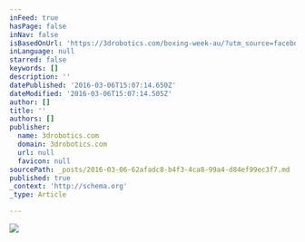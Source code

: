 ```yaml
---
inFeed: true
hasPage: false
inNav: false
isBasedOnUrl: 'https://3drobotics.com/boxing-week-au/?utm_source=facebook&utm_medium=cpc&utm_campaign=boxing+week'
inLanguage: null
starred: false
keywords: []
description: ''
datePublished: '2016-03-06T15:07:14.650Z'
dateModified: '2016-03-06T15:07:14.505Z'
author: []
title: ''
authors: []
publisher:
  name: 3drobotics.com
  domain: 3drobotics.com
  url: null
  favicon: null
sourcePath: _posts/2016-03-06-62afadc8-b4f3-4ca8-99a4-d84ef99ec3f7.md
published: true
_context: 'http://schema.org'
_type: Article

---
```

![](https://3drobotics.com/wp-content/uploads/2015/10/IMG_PROD_SOLO-CONTROLLER_NEW_011-1.png)